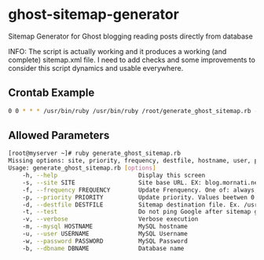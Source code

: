 ghost-sitemap-generator
=======================

Sitemap Generator for Ghost blogging reading posts directly from database

INFO:
The script is actually working and it produces a working (and complete)
sitemap.xml file. 
I need to add checks and some improvements to consider this script dynamics and
usable everywhere.


Crontab Example
---------------
````bash
0 0 * * * /usr/bin/ruby /usr/bin/ruby /root/generate_ghost_sitemap.rb -s blog.mornati.net -p 0.5 -f daily -m localhost -u ghost -w mypasswd -b ghost -v -d /usr/share/nginx/ghost/sitemap.xml 
````

Allowed Parameters
------------------
````bash
[root@myserver ~]# ruby generate_ghost_sitemap.rb 
Missing options: site, priority, frequency, destfile, hostname, user, password, dbname
Usage: generate_ghost_sitemap.rb [options]
    -h, --help                       Display this screen
    -s, --site SITE                  Site base URL. EX: blog.mornati.net
    -f, --frequency FREQUENCY        Update Frenquency. One of: always,hourly,daily,weekly,monthly,yearly,never
    -p, --priority PRIORITY          Update priority. Values beetwen 0.0 et 1.0
    -d, --destfile DESTFILE          Sitemap destination file. Ex. /usr/share/server/sitemap.xml
    -t, --test                       Do not ping Google after sitemap generation
    -v, --verbose                    Verbose execution
    -m, --mysql HOSTNAME             MySQL hostname
    -u, --user USERNAME              MySQL Username
    -w, --password PASSWORD          MySQL Password
    -b, --dbname DBNAME              Database name
````
